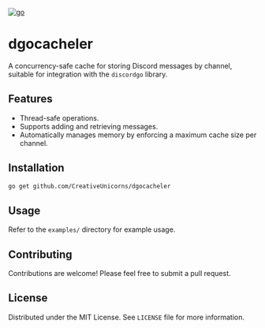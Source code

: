 [![go](https://github.com/CreativeUnicorns/dgocacheler/actions/workflows/go.yml/badge.svg)](https://github.com/CreativeUnicorns/dgocacheler/actions/workflows/go.yml)
# dgocacheler

A concurrency-safe cache for storing Discord messages by channel, suitable for integration with the `discordgo` library.

## Features

- Thread-safe operations.
- Supports adding and retrieving messages.
- Automatically manages memory by enforcing a maximum cache size per channel.

## Installation

```bash
go get github.com/CreativeUnicorns/dgocacheler
```

## Usage

Refer to the `examples/` directory for example usage.

## Contributing

Contributions are welcome! Please feel free to submit a pull request.

## License

Distributed under the MIT License. See `LICENSE` file for more information.
